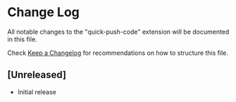 # Change Log

All notable changes to the "quick-push-code" extension will be documented in this file.

Check [Keep a Changelog](http://keepachangelog.com/) for recommendations on how to structure this file.

## [Unreleased]

- Initial release